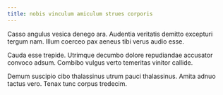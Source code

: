 ```yaml
---
title: nobis vinculum amiculum strues corporis
---
```


Casso angulus vesica denego ara. Audentia veritatis demitto excepturi tergum nam. Illum coerceo pax aeneus tibi verus audio esse.

Cauda esse trepide. Utrimque decumbo dolore repudiandae accusator convoco adsum. Combibo vulgus verto temeritas vinitor callide.

Demum suscipio cibo thalassinus utrum pauci thalassinus. Amita adnuo tactus vero. Tenax tunc corpus tredecim.